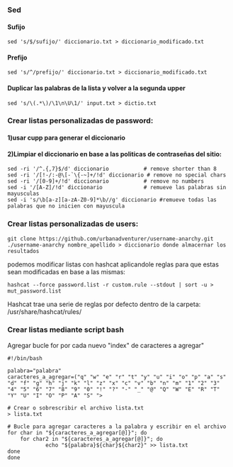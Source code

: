 
### Sed
#### Sufijo
    sed 's/$/sufijo/' diccionario.txt > diccionario_modificado.txt

#### Prefijo
    sed 's/^/prefijo/' diccionario.txt > diccionario_modificado.txt

#### Duplicar las palabras de la lista y volver a la segunda upper

    sed 's/\(.*\)/\1\n\U\1/' input.txt > dictio.txt



### Crear listas personalizadas de password:

#### 1)usar cupp para generar el diccionario
#### 2)Limpiar el diccionario en base a las politicas de contraseñas del sitio:

    sed -ri '/^.{,7}$/d' diccionario           # remove shorter than 8
    sed -ri '/[!-/:-@\[-`\{-~]+/!d' diccionario # remove no special chars
    sed -ri '/[0-9]+/!d' diccionario           # remove no numbers
    sed -i '/[A-Z]/!d' diccionario             # remueve las palabras sin mayusculas
    sed -i 's/\b[a-z][a-zA-Z0-9]*\b//g' diccionario #remueve todas las palabras que no inicien con mayuscula

    


### Crear listas personalizadas de users:

    git clone https://github.com/urbanadventurer/username-anarchy.git
    ./username-anarchy nombre_apellido > diccionario donde almacernar los resultados

podemos modificar listas con hashcat aplicandole reglas para que estas sean modificadas en base a las mismas:

    hashcat --force password.list -r custom.rule --stdout | sort -u > mut_password.list

Hashcat trae una serie de reglas por defecto dentro de la carpeta:
    /usr/share/hashcat/rules/

### Crear listas mediante script bash
Agregar bucle for por cada nuevo "index" de caracteres a agregar"

    #!/bin/bash

    palabra="palabra"
    caracteres_a_agregar=("q" "w" "e" "r" "t" "y" "u" "i" "o" "p" "a" "s" "d" "f" "g" "h" "j" "k" "l" "z" "x" "c" "v" "b" "n" "m" "1" "2" "3" "4" "5" "6" "7" "8" "9" "0" "!" "?" "-" "_" "@" "Q" "W" "E" "R" "T" "Y" "U" "I" "O" "P" "A" "S" ">

    # Crear o sobrescribir el archivo lista.txt
    > lista.txt

    # Bucle para agregar caracteres a la palabra y escribir en el archivo
    for char in "${caracteres_a_agregar[@]}"; do
        for char2 in "${caracteres_a_agregar[@]}"; do
                echo "${palabra}${char}${char2}" >> lista.txt
    done
    done

